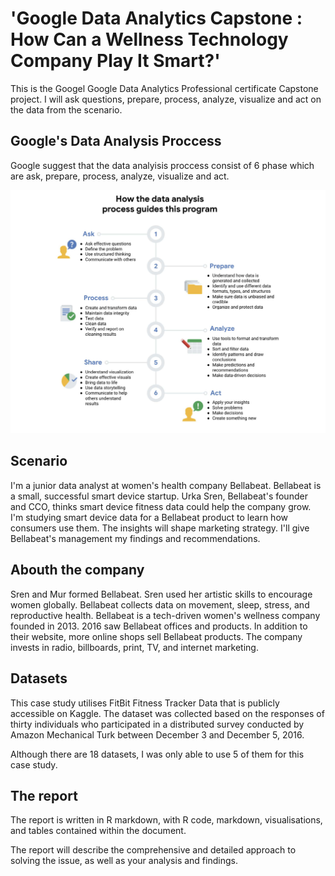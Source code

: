# 'Google Data Analytics Capstone : How Can a Wellness Technology Company Play It Smart?'

This is the Googel Google Data Analytics Professional certificate Capstone project. I will  ask questions, prepare, process, analyze, visualize and act on the data from the scenario.

## Google's Data Analysis Proccess 

Google suggest  that the data analyisis proccess consist of 6 phase which are ask, prepare, process, analyze, visualize and act.

![Image](https://github.com/soonkienyuan/DataAnalytics_Capstone_case_study2/blob/main/Image/data_analysis_step.jpg?raw=true)

## Scenario

I'm a junior data analyst at women's health company Bellabeat. Bellabeat is a small, successful smart device startup. Urka Sren, Bellabeat's founder and CCO, thinks smart device fitness data could help the company grow. I'm studying smart device data for a Bellabeat product to learn how consumers use them. The insights will shape marketing strategy. I'll give Bellabeat's management my findings and recommendations.

## Abouth the company

Sren and Mur formed Bellabeat. Sren used her artistic skills to encourage women globally. Bellabeat collects data on movement, sleep, stress, and reproductive health. Bellabeat is a tech-driven women's wellness company founded in 2013. 2016 saw Bellabeat offices and products. In addition to their website, more online shops sell Bellabeat products. The company invests in radio, billboards, print, TV, and internet marketing.


## Datasets
This case study utilises FitBit Fitness Tracker Data that is publicly accessible on Kaggle. The dataset was collected based on the responses of thirty individuals who participated in a distributed survey conducted by Amazon Mechanical Turk between December 3 and December 5, 2016. 

Although there are 18 datasets, I was only able to use 5 of them for this case study.

## The report

The report is written in R markdown, with R code, markdown, visualisations, and tables contained within the document.

The report will describe the comprehensive and detailed approach to solving the issue, as well as your analysis and findings.


